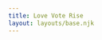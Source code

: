 ```yaml
---
title: Love Vote Rise
layout: layouts/base.njk
---
```


<!-- <div class="gallery">
{%- for image in images %}
    <img class="word__illustration" src="/images/{{ word.data.title }}.svg" />
{%- endfor%}
</div> -->
